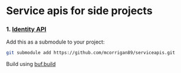 # Service apis for side projects

### 1. [Identity API](https://github.com/mcorrigan89/messaging)

Add this as a submodule to your project:

```bash
git submodule add https://github.com/mcorrigan89/serviceapis.git
```

Build using [buf.build](https://buf.build/docs/generate/overview)

